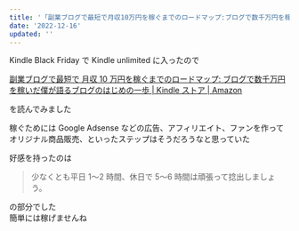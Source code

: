 ```yaml
---
title: '「副業ブログで最短で月収10万円を稼ぐまでのロードマップ:ブログで数千万円を稼いだ僕が語るブログのはじめの一歩」を読んだ'
date: '2022-12-16'
updated: ''
---
```


Kindle Black Friday で Kindle unlimited に入ったので

[副業ブログで最短で 月収 10 万円を稼ぐまでのロードマップ: ブログで数千万円を稼いだ僕が語るブログのはじめの一歩 | Kindle ストア \| Amazon](https://www.amazon.co.jp/%E5%89%AF%E6%A5%AD%E3%83%96%E3%83%AD%E3%82%B0%E3%81%A7%E6%9C%80%E7%9F%AD%E3%81%A7-%E6%9C%88%E5%8F%8E10%E4%B8%87%E5%86%86%E3%82%92%E7%A8%BC%E3%81%90%E3%81%BE%E3%81%A7%E3%81%AE%E3%83%AD%E3%83%BC%E3%83%89%E3%83%9E%E3%83%83%E3%83%97-%E3%83%96%E3%83%AD%E3%82%B0%E3%81%A7%E6%95%B0%E5%8D%83%E4%B8%87%E5%86%86%E3%82%92%E7%A8%BC%E3%81%84%E3%81%A0%E5%83%95%E3%81%8C%E8%AA%9E%E3%82%8B%E3%83%96%E3%83%AD%E3%82%B0%E3%81%AE%E3%81%AF%E3%81%98%E3%82%81%E3%81%AE%E4%B8%80%E6%AD%A9-%E6%B2%96-%E3%82%B1%E3%82%A4%E3%82%BF-ebook/dp/B0BN17Z59C)

を読んでみました

稼ぐためには Google Adsense などの広告、アフィリエイト、ファンを作ってオリジナル商品販売、といったステップはそうだろうなと思っていた

好感を持ったのは

> 少なくとも平日 1〜2 時間、休日で 5〜6 時間は頑張って捻出しましょう。

の部分でした  
簡単には稼げませんね
